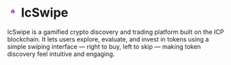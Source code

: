 # <img src="asset/logo.png" width="25px" alt="logo"> IcSwipe
IcSwipe is a gamified crypto discovery and trading platform built on the ICP blockchain. It lets users explore, evaluate, and invest in tokens using a simple swiping interface — right to buy, left to skip — making token discovery feel intuitive and engaging.
